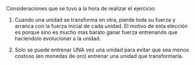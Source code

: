 Consideraciones que se tuvo a la hora de realizar el ejercicio:

1) Cuando una unidad se transforma en otra, pierde toda su fuerza y arranca con la fuerza inicial de cada unidad.
El motivo de esta elección es porque sino es mucho mas barato ganar fuerza entrenando que haciendolo evolucionar a la unidad.

2) Solo se puede entrenar UNA vez una unidad para evitar que sea menos costoso (en monedas de oro) entrenar una unidad que transformarla.
